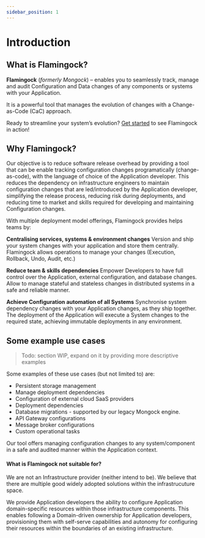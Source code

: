 ```yaml
---
sidebar_position: 1
---
```


# Introduction

## What is Flamingock?
**Flamingock** (*formerly Mongock*) – enables you to seamlessly track, manage and audit Configuration and Data changes of any components or systems with your Application. 

It is a powerful tool that manages the evolution of changes with a Change-as-Code (CaC) approach.

Ready to streamline your system’s evolution? [Get started](../get-started.md) to see Flamingock in action! 

## Why Flamingock?
Our objective is to reduce software release overhead by providing a tool that can be enable tracking configuration changes  programatically (change-as-code), with the language of choice of the Application developer.  This reduces the dependency on infrastructure engineers to maintain configuration changes that are led/introduced by the Application developer, simplifying the release process, reducing risk during deployments, and reducing time to market and skills required for developing and maintaining Configuration changes.

With multiple deployment model offerings, Flamingock provides helps teams by:

**Centralising services, systems & environment changes**
Version and ship your system changes with your application and store them centrally. Flamingock allows operations to manage your changes (Execution, Rollback, Undo, Audit, etc.)

**Reduce team & skills dependencies**
Empower Developers to have full control over the Application, external configuration, and database changes. Allow to manage stateful and stateless changes in distributed systems in a safe and reliable manner.

**Achieve Configuration automation of all Systems**
Synchronise system dependency changes with your Application changes, as they ship together. The deployment of the Application will execute a System changes to the required state, achieving immutable deployments in any environment.


## Some example use cases

> Todo: section WIP, expand on it by providing more descriptive examples

Some examples of these use cases (but not limited to) are:

- Persistent storage management
- Manage deployment dependencies
- Configuration of external cloud SaaS providers
- Deployment dependencies
- Database migrations - supported by our legacy Mongock engine.
- API Gateway configurations
- Message broker configurations
- Custom operational tasks

Our tool offers managing configuration changes to any system/component in a safe and audited manner within the Application context.


#### What is Flamingock not suitable for?

We are not an Infrastructure provider (neither intend to be). We believe that there are multiple good widely adopted solutions within the infrastrucuture space. 

We provide Application developers the ability to configure Application domain-specific resources within those infrastructure components. This enables following a Domain-driven ownership for Application developers, provisioning them with self-serve capabilities and autonomy for configuring their resources within the boundaries of an existing infrastructure.
